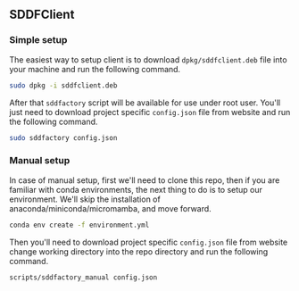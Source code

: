 ## SDDFClient

### Simple setup
The easiest way to setup client is to download `dpkg/sddfclient.deb` file into your machine and run the following command.
```bash
sudo dpkg -i sddfclient.deb
```
After that `sddfactory` script will be available for use under root user. You'll just need to download project specific `config.json` file from website and run the following command.
```bash
sudo sddfactory config.json
```

### Manual setup
In case of manual setup, first we'll need to clone this repo, then if you are familiar with conda environments, the next thing to do is to setup our environment. We'll skip the installation of anaconda/miniconda/micromamba, and move forward.
```bash
conda env create -f environment.yml
```
Then you'll need to download project specific `config.json` file from website change working directory into the repo directory and run the following command.
```bash
scripts/sddfactory_manual config.json
```

